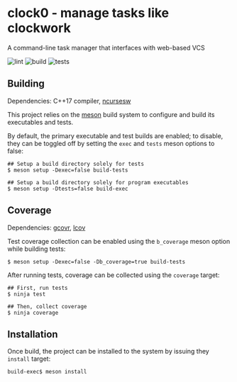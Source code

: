 # clock0 - manage tasks like clockwork

A command-line task manager that interfaces with web-based VCS

![lint](https://github.com/kevr/clock0/actions/workflows/lint.yaml/badge.svg?branch=master)
![build](https://github.com/kevr/clock0/actions/workflows/build.yaml/badge.svg?branch=master)
![tests](https://github.com/kevr/clock0/actions/workflows/tests.yaml/badge.svg?branch=master)

## Building

Dependencies: C++17 compiler, [ncursesw](https://github.com/mirror/ncurses)

This project relies on the [meson](https://mesonbuild.com/) build system to
configure and build its executables and tests.

By default, the primary executable and test builds are enabled; to disable,
they can be toggled off by setting the `exec` and `tests` meson options
to false:

    ## Setup a build directory solely for tests
    $ meson setup -Dexec=false build-tests

    ## Setup a build directory solely for program executables
    $ meson setup -Dtests=false build-exec

## Coverage

Dependencies: [gcovr](https://gcovr.com), [lcov](https://github.com/linux-test-project/lcov)

Test coverage collection can be enabled using the `b_coverage` meson option
while building tests:

    $ meson setup -Dexec=false -Db_coverage=true build-tests

After running tests, coverage can be collected using the `coverage` target:

    ## First, run tests
    $ ninja test

    ## Then, collect coverage
    $ ninja coverage

## Installation

Once build, the project can be installed to the system by issuing they
`install` target:

    build-exec$ meson install

